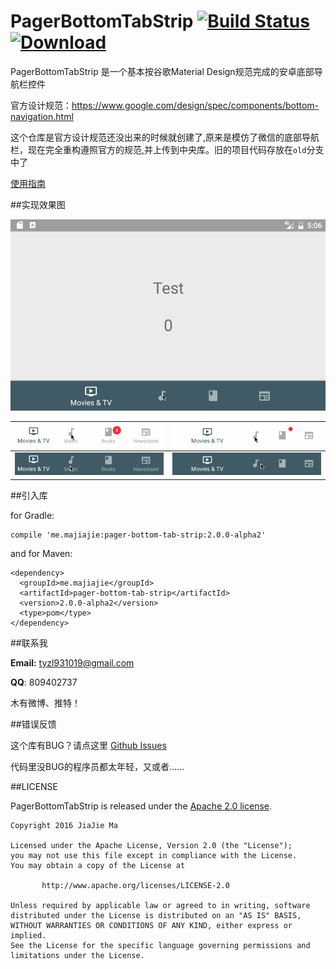# PagerBottomTabStrip	[![Build Status](https://travis-ci.org/tyzlmjj/PagerBottomTabStrip.svg?branch=dev)](https://travis-ci.org/tyzlmjj/PagerBottomTabStrip)	[ ![Download](https://api.bintray.com/packages/tyzlmjj/maven/pager-bottom-tab-strip/images/download.svg) ](https://bintray.com/tyzlmjj/maven/pager-bottom-tab-strip/view)

PagerBottomTabStrip 是一个基本按谷歌Material Design规范完成的安卓底部导航栏控件

官方设计规范：https://www.google.com/design/spec/components/bottom-navigation.html

这个仓库是官方设计规范还没出来的时候就创建了,原来是模仿了微信的底部导航栏，现在完全重构遵照官方的规范,并上传到中央库。旧的项目代码存放在`old`分支中了

[使用指南](https://github.com/tyzlmjj/PagerBottomTabStrip/wiki/%E4%BD%BF%E7%94%A8%E6%8C%87%E5%8D%97)


##实现效果图

![PagerBottomTabStrip](/img/demo.gif "PagerBottomTabStrip")

|![PagerBottomTabStrip](/img/demo1.gif "PagerBottomTabStrip")|![PagerBottomTabStrip](/img/demo2.gif "PagerBottomTabStrip")|
|---|---|
|![PagerBottomTabStrip](/img/demo3.gif "PagerBottomTabStrip")|![PagerBottomTabStrip](/img/demo4.gif "PagerBottomTabStrip")|


##引入库

for Gradle:
```
compile 'me.majiajie:pager-bottom-tab-strip:2.0.0-alpha2'
```

and for Maven:
```
<dependency>
  <groupId>me.majiajie</groupId>
  <artifactId>pager-bottom-tab-strip</artifactId>
  <version>2.0.0-alpha2</version>
  <type>pom</type>
</dependency>
```

##联系我

**Email:** tyzl931019@gmail.com

**QQ**: 809402737

木有微博、推特！

##错误反馈

这个库有BUG？请点这里 [Github Issues](https://github.com/tyzlmjj/PagerBottomTabStrip/issues)

代码里没BUG的程序员都太年轻，又或者……

##LICENSE

PagerBottomTabStrip is released under the [Apache 2.0 license](/LICENSE).
```
Copyright 2016 JiaJie Ma

Licensed under the Apache License, Version 2.0 (the "License");
you may not use this file except in compliance with the License.
You may obtain a copy of the License at

	   http://www.apache.org/licenses/LICENSE-2.0

Unless required by applicable law or agreed to in writing, software
distributed under the License is distributed on an "AS IS" BASIS,
WITHOUT WARRANTIES OR CONDITIONS OF ANY KIND, either express or implied.
See the License for the specific language governing permissions and
limitations under the License.
```
